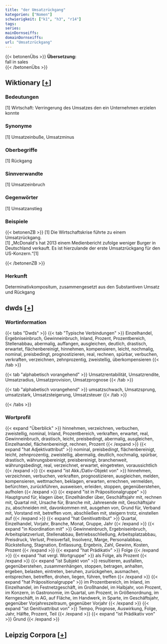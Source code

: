 ```yaml
---
title: "der Umsatzrückgang"
kategorien: ["Nomen"]
schwierigkeit: ["k1", "h3", "r14"]
tags:
series:
mainDornseiffs:
domainDornseiffs:
url: "Umsatzrückgang"
---
```


{{< betonenÜbs >}}
**Übersetzung:**  
fall  in sales  
{{< /betonenÜbs >}}

## Wiktionary [[+](https://de.wiktionary.org/wiki/Umsatzrückgang)]

### Bedeutungen
[1] Wirtschaft: Verringerung des Umsatzes den ein Unternehmen erzielen konnte  

### Synonyme
[1] Umsatzeinbuße, Umsatzminus  

### Oberbegriffe
[1] Rückgang  

### Sinnverwandte
[1] Umsatzeinbruch  

### Gegenwörter
[1] Umsatzanstieg  

### Beispiele
{{< betonenZB >}}
[1] Die Wirtschaftskrise führte zu einem Umsatzrückgang.  
[1] „McDonald's hat 2013 einem Medienbericht zufolge weniger Burger in Deutschland verkauft. Es ist hierzulande der erste Umsatzrückgang für den US-Konzern.“[1]  

{{< /betonenZB >}}
### Herkunft
Determinativkompositum, zusammengesetzt aus den Substantiven Umsatz und Rückgang  



## dwds [[+](https://www.dwds.de/wb/Umsatzrückgang)]

### Wortinformation
{{< tabs "Dwds" >}}
{{< tab "Typische Verbindungen" >}}
Einzelhandel, Ergebniseinbruch, Gewinneinbruch, Inland, Prozent, Prozentbereich, Stellenabbau, abermalig, auffangen, ausgleichen, deutlich, drastisch, erwartet, flächenbereinigt, hinnehmen, kompensieren, leicht, nochmalig, nominal, preisbedingt, prognostizieren, real, rechnen, spürbar, verbuchen, verkraften, verzeichnen, zehnprozentig, zweistellig, überkompensieren
{{< /tab >}}

{{< tab "alphabetisch vorangehend" >}}
Umsatzrentabilität, Umsatzrendite, Umsatzradius, Umsatzprovision, Umsatzprognose
{{< /tab >}}

{{< tab "alphabetisch vorangehend" >}}
umsatzschwach, Umsatzsprung, umsatzstark, Umsatzsteigerung, Umsatzsteuer
{{< /tab >}}

{{< /tabs >}}

### Wortprofil
{{< expand "Überblick" >}} hinnehmen, verzeichnen, verbuchen, zweistellig, nominal, Inland, Prozentbereich, verkraften, erwartet, real, Gewinneinbruch, drastisch, leicht, preisbedingt, abermalig, ausgleichen, Einzelhandel, flächenbereinigt, rechnen, Prozent {{< /expand >}}
{{< expand "hat Adjektivattribut" >}} nominal, preisbedingt, flächenbereinigt, leicht, zehnprozentig, zweistellig, abermalig, deutlich, nochmalig, spürbar, drastisch, währungsbereinigt, preisbereinigt, branchenweit, währungsbedingt, real, verzeichnet, erwartet, eingetreten, voraussichtlich {{< /expand >}}
{{< expand "ist Akk./Dativ-Objekt von" >}} hinnehmen, verzeichnen, verbuchen, verkraften, prognostizieren, ausgleichen, melden, kompensieren, wettmachen, beklagen, erwarten, errechnen, vermelden, befürchten, zurückführen, ausweisen, erleiden, stoppen, gegenüberstehen, aufholen {{< /expand >}}
{{< expand "ist in Präpositionalgruppe" >}} Hauptgrund für, klagen über, Einzelhändler über, Geschäftsjahr mit, rechnen mit, Quartal mit, Ursache für, Branche mit, Jahresende mit, Geschäftsjahr zu, abschneiden mit, davonkommen mit, ausgehen von, Grund für, Verband mit, Vorstand mit, betreffen vom, abschließen mit, steigern trotz, einstellen auf {{< /expand >}}
{{< expand "hat Genitivattribut" >}} Quartal, Einzelhandel, Vorjahr, Branche, Monat, Gruppe, Jahr {{< /expand >}}
{{< expand "in Koordination mit" >}} Gewinneinbruch, Ergebniseinbruch, Arbeitsplatzverlust, Stellenabbau, Betriebsschließung, Arbeitsplatzabbau, Preisdruck, Verlust, Preisverfall, Insolvenz, Marge, Personalabbau, Rückstellung, Stagnation, Entlassung, Ergebnis, Zahl, Gewinn, Kosten, Prozent {{< /expand >}}
{{< expand "hat Prädikativ" >}} Folge {{< /expand >}}
{{< expand "hat vergl. Wortgruppe" >}} als Folge, als Prozent {{< /expand >}}
{{< expand "ist Subjekt von" >}} resultieren, ausfallen, gegenüberstehen, zusammenhängen, stoppen, betragen, anhalten, ergeben, belasten, eintreten, beruhen, zurückgehen, ausmachen, entsprechen, betreffen, drohen, liegen, führen, treffen {{< /expand >}}
{{< expand "hat Präpositionalgruppe" >}} im Prozentbereich, im Inland, im Einzelhandel, im Festnetzgeschäft, im Großhandel, im Halbjahr, von Prozent, im Konzern, in Gastronomie, im Quartal, um Prozent, in Größenordnung, im Kerngeschäft, in AG, auf Fläche, im Handwerk, in Sparte, im Geschäftsjahr, gegenüber Vorjahreszeitraum, gegenüber Vorjahr {{< /expand >}}
{{< expand "ist Genitivattribut von" >}} Tempo, Prognose, Auswirkung, Folge, Jahr, Hälfte, Prozent, Teil {{< /expand >}}
{{< expand "ist Prädikativ von" >}} Grund {{< /expand >}}

## Leipzig Corpora [[+](https://corpora.uni-leipzig.de/en/res?word=Umsatzrückgang&corpusId=deu_newscrawl-public_2018)]

